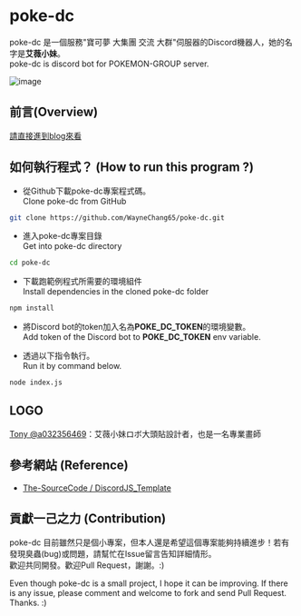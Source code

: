 # poke-dc

poke-dc 是一個服務"寶可夢 大集團 交流 大群"伺服器的Discord機器人，她的名字是**艾薇小妹**。  
poke-dc is discord bot for POKEMON-GROUP server.  
 
![image](https://raw.githubusercontent.com/WayneChang65/poke-dc/master/pics/poke_dc_pic2.png)

## 前言(Overview)

[請直接進到blog來看](http://wayne65.ap.ngrok.io/wp/%e8%89%be%e8%96%87%e5%b0%8f%e5%a6%b9%e3%83%ad%e3%83%9c/)


## 如何執行程式？ (How to run this program ?)

* 從Github下載poke-dc專案程式碼。  
Clone poke-dc from GitHub

```bash
git clone https://github.com/WayneChang65/poke-dc.git
```

* 進入poke-dc專案目錄  
Get into poke-dc directory

```bash
cd poke-dc
```

* 下載跑範例程式所需要的環境組件  
Install dependencies in the cloned poke-dc folder

```bash
npm install
```

* 將Discord bot的token加入名為**POKE_DC_TOKEN**的環境變數。  
Add token of the Discord bot to **POKE_DC_TOKEN** env variable. 

* 透過以下指令執行。  
Run it by command below.   

```bash
node index.js
```

## LOGO   
[Tony @a032356469](https://twitter.com/a032356469)：艾薇小妹ロボ大頭貼設計者，也是一名專業畫師  

## 參考網站 (Reference)  
* [The-SourceCode / DiscordJS_Template](https://github.com/The-SourceCode/DiscordJS_Template)  


## 貢獻一己之力 (Contribution)

poke-dc 目前雖然只是個小專案，但本人還是希望這個專案能夠持續進步！若有發現臭蟲(bug)或問題，請幫忙在Issue留言告知詳細情形。  
歡迎共同開發。歡迎Pull Request，謝謝。:)  

Even though poke-dc is a small project, I hope it can be improving. If there is any issue, please comment and welcome to fork and send Pull Request. Thanks. :)  

